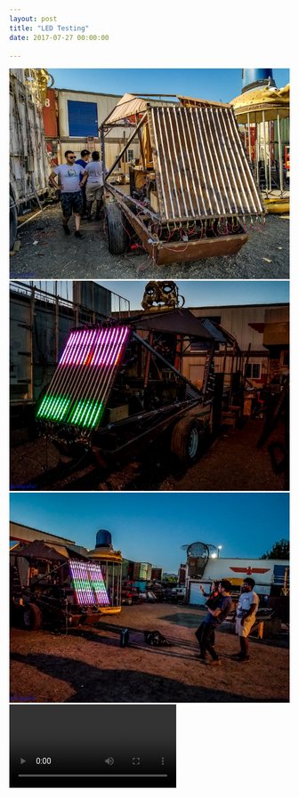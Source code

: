 ```yaml
---
layout: post
title: "LED Testing"
date: 2017-07-27 00:00:00

---
```


<span class="image main"><img src="/images/led1.jpg" alt="" /></span>
<span class="image main"><img src="/images/led2.jpg" alt="" /></span>
<span class="image main"><img src="/images/led3.jpg" alt="" /></span>
<video class="image main" controls>
    <source src="/video/led4.mp4" type="video/mp4">
    Your browser does not support the video tag.
</video>

